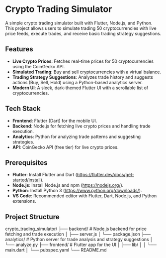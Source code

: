 # Crypto Trading Simulator

A simple crypto trading simulator built with Flutter, Node.js, and Python. This project allows users to simulate trading 50 cryptocurrencies with live price feeds, execute trades, and receive basic trading strategy suggestions.

## Features
- **Live Crypto Prices**: Fetches real-time prices for 50 cryptocurrencies using the CoinGecko API.
- **Simulated Trading**: Buy and sell cryptocurrencies with a virtual balance.
- **Trading Strategy Suggestions**: Analyzes trade history and suggests actions (Buy, Sell, Hold) using a Python-based analytics server.
- **Modern UI**: A sleek, dark-themed Flutter UI with a scrollable list of cryptocurrencies.

## Tech Stack
- **Frontend**: Flutter (Dart) for the mobile UI.
- **Backend**: Node.js for fetching live crypto prices and handling trade execution.
- **Analytics**: Python for analyzing trade patterns and suggesting strategies.
- **API**: CoinGecko API (free tier) for live crypto prices.

## Prerequisites
- **Flutter**: Install Flutter and Dart (https://flutter.dev/docs/get-started/install).
- **Node.js**: Install Node.js and npm (https://nodejs.org/).
- **Python**: Install Python 3 (https://www.python.org/downloads/).
- **VS Code**: Recommended editor with Flutter, Dart, Node.js, and Python extensions.

## Project Structure
crypto_trading_simulator/
├── backend/          # Node.js backend for price fetching and trade execution
│   ├── server.js
│   └── package.json
├── analytics/        # Python server for trade analysis and strategy suggestions
│   └── analyze.py
├── frontend/         # Flutter app for the UI
│   ├── lib/
│   │   └── main.dart
│   └── pubspec.yaml
└── README.md
